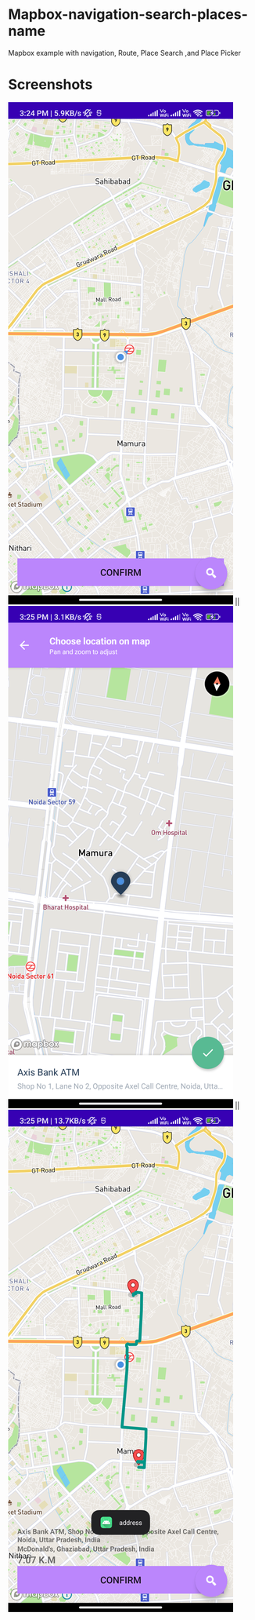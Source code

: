 # Mapbox-navigation-search-places-name
Mapbox example with navigation, Route, Place Search ,and Place Picker

# Screenshots

![Screenshot 1 ](Screenshot1.png) || ![Screenshot 2 ](Screenshot2.png) || ![Screenshot 3 ](Screenshot3.png)



